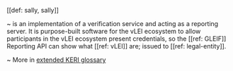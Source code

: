 [[def: sally, sally]]

~ is an implementation of a verification service and acting as a reporting server. It is purpose-built software for the vLEI ecosystem to allow participants in the vLEI ecosystem present credentials, so the [[ref: GLEIF]] Reporting API can show what [[ref: vLEI]] are; issued to [[ref: legal-entity]].

~ More in <a href="https://weboftrust.github.io/WOT-terms/docs/glossary/sally">extended KERI glossary</a>
